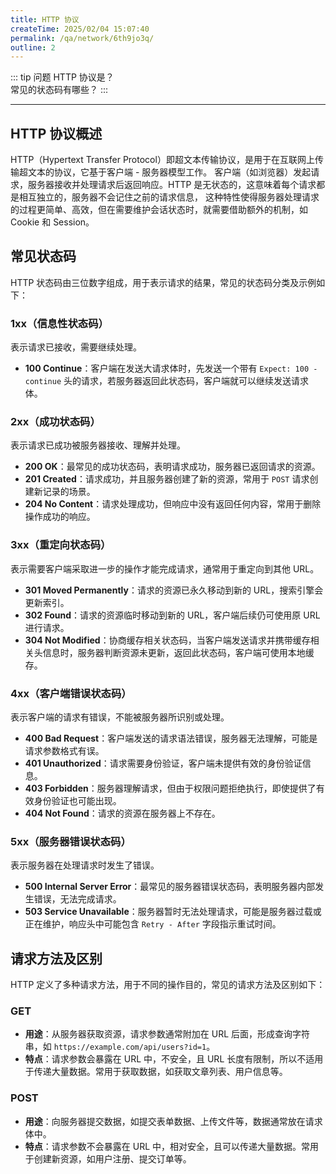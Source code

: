 ```yaml
---
title: HTTP 协议
createTime: 2025/02/04 15:07:40
permalink: /qa/network/6th9jo3q/
outline: 2
---
```



::: tip 问题
HTTP 协议是？   
常见的状态码有哪些？
:::

---

## HTTP 协议概述
HTTP（Hypertext Transfer Protocol）即超文本传输协议，是用于在互联网上传输超文本的协议，它基于客户端 - 服务器模型工作。
客户端（如浏览器）发起请求，服务器接收并处理请求后返回响应。HTTP 是无状态的，这意味着每个请求都是相互独立的，服务器不会记住之前的请求信息，
这种特性使得服务器处理请求的过程更简单、高效，但在需要维护会话状态时，就需要借助额外的机制，如 Cookie 和 Session。

## 常见状态码
HTTP 状态码由三位数字组成，用于表示请求的结果，常见的状态码分类及示例如下：

### 1xx（信息性状态码）
表示请求已接收，需要继续处理。
- **100 Continue**：客户端在发送大请求体时，先发送一个带有 `Expect: 100 - continue` 头的请求，若服务器返回此状态码，客户端就可以继续发送请求体。

### 2xx（成功状态码）
表示请求已成功被服务器接收、理解并处理。
- **200 OK**：最常见的成功状态码，表明请求成功，服务器已返回请求的资源。
- **201 Created**：请求成功，并且服务器创建了新的资源，常用于 `POST` 请求创建新记录的场景。
- **204 No Content**：请求处理成功，但响应中没有返回任何内容，常用于删除操作成功的响应。

### 3xx（重定向状态码）
表示需要客户端采取进一步的操作才能完成请求，通常用于重定向到其他 URL。
- **301 Moved Permanently**：请求的资源已永久移动到新的 URL，搜索引擎会更新索引。
- **302 Found**：请求的资源临时移动到新的 URL，客户端后续仍可使用原 URL 进行请求。
- **304 Not Modified**：协商缓存相关状态码，当客户端发送请求并携带缓存相关头信息时，服务器判断资源未更新，返回此状态码，客户端可使用本地缓存。

### 4xx（客户端错误状态码）
表示客户端的请求有错误，不能被服务器所识别或处理。
- **400 Bad Request**：客户端发送的请求语法错误，服务器无法理解，可能是请求参数格式有误。
- **401 Unauthorized**：请求需要身份验证，客户端未提供有效的身份验证信息。
- **403 Forbidden**：服务器理解请求，但由于权限问题拒绝执行，即使提供了有效身份验证也可能出现。
- **404 Not Found**：请求的资源在服务器上不存在。

### 5xx（服务器错误状态码）
表示服务器在处理请求时发生了错误。
- **500 Internal Server Error**：最常见的服务器错误状态码，表明服务器内部发生错误，无法完成请求。
- **503 Service Unavailable**：服务器暂时无法处理请求，可能是服务器过载或正在维护，响应头中可能包含 `Retry - After` 字段指示重试时间。

## 请求方法及区别
HTTP 定义了多种请求方法，用于不同的操作目的，常见的请求方法及区别如下：

### GET
- **用途**：从服务器获取资源，请求参数通常附加在 URL 后面，形成查询字符串，如 `https://example.com/api/users?id=1`。
- **特点**：请求参数会暴露在 URL 中，不安全，且 URL 长度有限制，所以不适用于传递大量数据。常用于获取数据，如获取文章列表、用户信息等。

### POST
- **用途**：向服务器提交数据，如提交表单数据、上传文件等，数据通常放在请求体中。
- **特点**：请求参数不会暴露在 URL 中，相对安全，且可以传递大量数据。常用于创建新资源，如用户注册、提交订单等。

